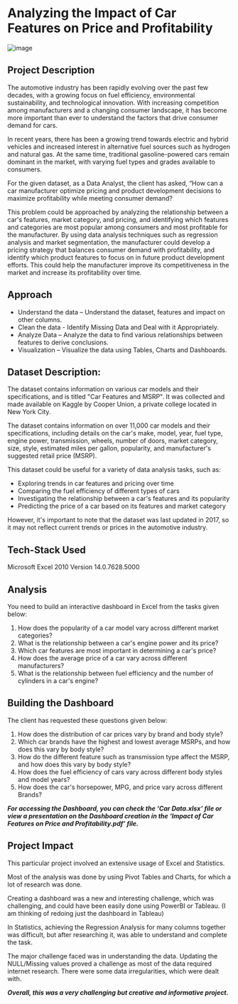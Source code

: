 # Analyzing the Impact of Car Features on Price and Profitability

![image](https://github.com/stanpereira/DataAnalystProjects/assets/144981124/fea85330-59a9-429a-ba61-d4d5441777a1)
 
## Project Description
The automotive industry has been rapidly evolving over the past few decades, with a growing focus on fuel efficiency, environmental sustainability, and technological innovation. With increasing competition among manufacturers and a changing consumer landscape, it has become more important than ever to understand the factors that drive consumer demand for cars.

In recent years, there has been a growing trend towards electric and hybrid vehicles and increased interest in alternative fuel sources such as hydrogen and natural gas. At the same time, traditional gasoline-powered cars remain dominant in the market, with varying fuel types and grades available to consumers.

For the given dataset, as a Data Analyst, the client has asked, “How can a car manufacturer optimize pricing and product development decisions to maximize profitability while meeting consumer demand?

This problem could be approached by analyzing the relationship between a car's features, market category, and pricing, and identifying which features and categories are most popular among consumers and most profitable for the manufacturer. By using data analysis techniques such as regression analysis and market segmentation, the manufacturer could develop a pricing strategy that balances consumer demand with profitability, and identify which product features to focus on in future product development efforts. This could help the manufacturer improve its competitiveness in the market and increase its profitability over time.

## Approach
-	Understand the data – Understand the dataset, features and impact on other columns.
-	Clean the data - Identify Missing Data and Deal with it Appropriately.
-	Analyze Data – Analyze the data to find various relationships between features to derive conclusions.
-	Visualization – Visualize the data using Tables, Charts and Dashboards.

## Dataset Description:
The dataset contains information on various car models and their specifications, and is titled "Car Features and MSRP". It was collected and made available on Kaggle by Cooper Union, a private college located in New York City.

The dataset contains information on over 11,000 car models and their specifications, including details on the car's make, model, year, fuel type, engine power, transmission, wheels, number of doors, market category, size, style, estimated miles per gallon, popularity, and manufacturer's suggested retail price (MSRP).

This dataset could be useful for a variety of data analysis tasks, such as:
-	Exploring trends in car features and pricing over time
-	Comparing the fuel efficiency of different types of cars
-	Investigating the relationship between a car's features and its popularity
-	Predicting the price of a car based on its features and market category

However, it's important to note that the dataset was last updated in 2017, so it may not reflect current trends or prices in the automotive industry.

## Tech-Stack Used
Microsoft Excel 2010 Version 14.0.7628.5000

## Analysis 
You need to build an interactive dashboard in Excel from the tasks given below:
1. How does the popularity of a car model vary across different market categories?
2. What is the relationship between a car's engine power and its price?
3. Which car features are most important in determining a car's price?
4. How does the average price of a car vary across different manufacturers?
5. What is the relationship between fuel efficiency and the number of cylinders in a car's engine?

## Building the Dashboard
The client has requested these questions given below:
1. How does the distribution of car prices vary by brand and body style?
2. Which car brands have the highest and lowest average MSRPs, and how does this vary by body style?
3. How do the different feature such as transmission type affect the MSRP, and how does this vary by body style?
4. How does the fuel efficiency of cars vary across different body styles and model years?
5. How does the car's horsepower, MPG, and price vary across different Brands?

_**For accessing the Dashboard, you can check the ‘Car Data.xlsx’ file or view a presentation on the Dashboard creation in the ‘Impact of Car Features on Price and Profitability.pdf’ file.**_

## Project Impact
This particular project involved an extensive usage of Excel and Statistics. 

Most of the analysis was done by using Pivot Tables and Charts, for which a lot of research was done. 

Creating a dashboard was a new and interesting challenge, which was challenging, and could have been easily done using PowerBI or Tableau. (I am thinking of redoing just the dashboard in Tableau)

In Statistics, achieving the Regression Analysis for many columns together was difficult, but after researching it, was able to understand and complete the task.

The major challenge faced was in understanding the data. Updating the NULL/Missing values proved a challenge as most of the data required internet research. There were some data irregularities, which were dealt with.

_**Overall, this was a very challenging but creative and informative project.**_
